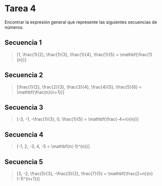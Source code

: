 # Tarea 4
Encontrar la expresión general que represente las siguientes secuencias de números.

## Secuencia 1

>\[1, \frac{1}{2}, \frac{1}{3}, \frac{1}{4}, \frac{1}{5} = \mathbf{\frac{1}{n}}\]


## Secuencia 2

>\[\frac{1}{2}, \frac{2}{3}, \frac{3}{4}, \frac{4}{5}, \frac{5}{6} = \mathbf{\frac{n}{n+1}}\]

## Secuencia 3

>\[-3, -1, -\frac{1}{3}, 0, \frac{1}{5} = \mathbf{\frac{-4+n}{n}}\]

## Secuencia 4

>\[-1, 2, -3, 4, -5 = \mathbf{n(-1)^{n}}\]


## Secuencia 5

>\[3, -2, \frac{5}{3}, -\frac{3}{2}, \frac{7}{5} = \mathbf{\frac{2+n}{n}(-1)^{n+1}}\]





